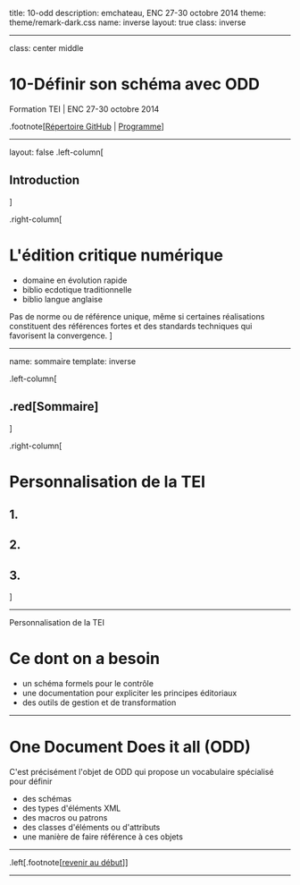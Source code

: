 title: 10-odd
description: emchateau, ENC 27-30 octobre 2014
theme: theme/remark-dark.css
name: inverse
layout: true
class: inverse

---

class: center middle

# 10-Définir son schéma avec ODD
Formation TEI | ENC 27-30 octobre 2014

.footnote[[Répertoire GitHub](https://github.com/emchateau/formEnc2014-10) | [Programme](00-programme.html)]

---

layout: false
.left-column[
  ## Introduction
]

.right-column[
# L'édition critique numérique

- domaine en évolution rapide
- biblio ecdotique traditionnelle
- biblio langue anglaise

Pas de norme ou de référence unique, même si certaines réalisations constituent des références fortes et des standards techniques qui favorisent la convergence.
]

---

name: sommaire
template: inverse

.left-column[
##  .red[Sommaire]
]

.right-column[
# Personnalisation de la TEI

## 1.

## 2.

## 3.
]

---

Personnalisation de la TEI

# Ce dont on a besoin

- un schéma formels pour le contrôle
- une documentation pour expliciter les principes éditoriaux
- des outils de gestion et de transformation

---

# One Document Does it all (ODD)

C'est précisément l'objet de ODD qui propose un vocabulaire spécialisé pour définir

- des schémas
- des types d'éléments XML
- des macros ou patrons
- des classes d'éléments ou d'attributs
- une manière de faire référence à ces objets

---

.left[.footnote[[revenir au début](#index)]]

---
